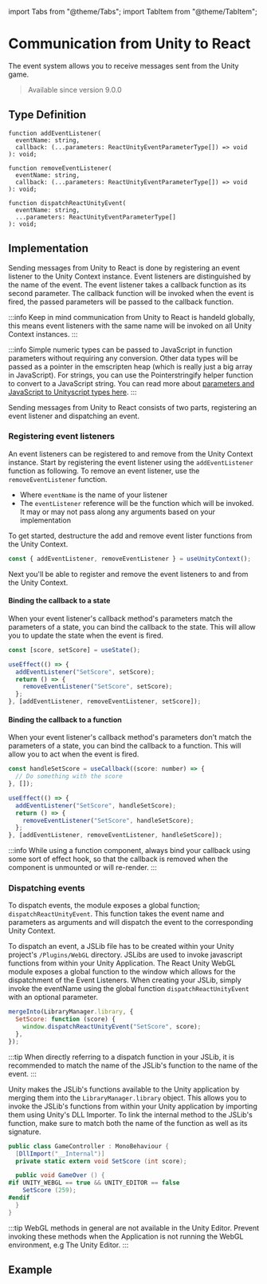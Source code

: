 import Tabs from "@theme/Tabs";
import TabItem from "@theme/TabItem";

# Communication from Unity to React

The event system allows you to receive messages sent from the Unity game.

> Available since version 9.0.0

## Type Definition

```tsx title="Type Definition"
function addEventListener(
  eventName: string,
  callback: (...parameters: ReactUnityEventParameterType[]) => void
): void;
```

```tsx title="Type Definition"
function removeEventListener(
  eventName: string,
  callback: (...parameters: ReactUnityEventParameterType[]) => void
): void;
```

```tsx title="Type Definition"
function dispatchReactUnityEvent(
  eventName: string,
  ...parameters: ReactUnityEventParameterType[]
): void;
```

## Implementation

Sending messages from Unity to React is done by registering an event listener to the Unity Context instance. Event listeners are distinguished by the name of the event. The event listener takes a callback function as its second parameter. The callback function will be invoked when the event is fired, the passed parameters will be passed to the callback function.

:::info
Keep in mind communication from Unity to React is handeld globally, this means event listeners with the same name will be invoked on all Unity Context instances.
:::

:::info
Simple numeric types can be passed to JavaScript in function parameters without requiring any conversion. Other data types will be passed as a pointer in the emscripten heap (which is really just a big array in JavaScript). For strings, you can use the Pointerstringify helper function to convert to a JavaScript string. You can read more about [parameters and JavaScript to Unityscript types here](http://localhost:3000/docs/main-concepts/javascript-to-unityscript-types).
:::

Sending messages from Unity to React consists of two parts, registering an event listener and dispatching an event.

### Registering event listeners

An event listeners can be registered to and remove from the Unity Context instance. Start by registering the event listener using the `addEventListener` function as following. To remove an event listener, use the `removeEventListener` function.

- Where `eventName` is the name of your listener
- The `eventListener` reference will be the function which will be invoked. It may or may not pass along any arguments based on your implementation

To get started, destructure the add and remove event lister functions from the Unity Context.

```jsx showLineNumbers title="Example: Destructuring the required functions"
const { addEventListener, removeEventListener } = useUnityContext();
```

Next you'll be able to register and remove the event listeners to and from the Unity Context.

#### Binding the callback to a state

When your event listener's callback method's parameters match the parameters of a state, you can bind the callback to the state. This will allow you to update the state when the event is fired.

```jsx showLineNumbers title="Example: Binding the callback to a state"
const [score, setScore] = useState();

useEffect(() => {
  addEventListener("SetScore", setScore);
  return () => {
    removeEventListener("SetScore", setScore);
  };
}, [addEventListener, removeEventListener, setScore]);
```

#### Binding the callback to a function

When your event listener's callback method's parameters don't match the parameters of a state, you can bind the callback to a function. This will allow you to act when the event is fired.

```jsx showLineNumbers title="Example: Binding the callback to a function"
const handleSetScore = useCallback((score: number) => {
  // Do something with the score
}, []);

useEffect(() => {
  addEventListener("SetScore", handleSetScore);
  return () => {
    removeEventListener("SetScore", handleSetScore);
  };
}, [addEventListener, removeEventListener, handleSetScore]);
```

:::info
While using a function component, always bind your callback using some sort of effect hook, so that the callback is removed when the component is unmounted or will re-render.
:::

### Dispatching events

To dispatch events, the module exposes a global function; `dispatchReactUnityEvent`. This function takes the event name and parameters as arguments and will dispatch the event to the corresponding Unity Context.

To dispatch an event, a JSLib file has to be created within your Unity project's `/Plugins/WebGL` directory. JSLibs are used to invoke javascript functions from within your Unity Application. The React Unity WebGL module exposes a global function to the window which allows for the dispatchment of the Event Listeners. When creating your JSLib, simply invoke the eventName using the global function `dispatchReactUnityEvent` with an optional parameter.

```js showLineNumbers title="Example: Dispatching an event from a JSLib"
mergeInto(LibraryManager.library, {
  SetScore: function (score) {
    window.dispatchReactUnityEvent("SetScore", score);
  },
});
```

:::tip
When directly referring to a dispatch function in your JSLib, it is recommended to match the name of the JSLib's function to the name of the event.
:::

Unity makes the JSLib's functions available to the Unity application by merging them into the `LibraryManager.library` object. This allows you to invoke the JSLib's functions from within your Unity application by importing them using Unity's DLL Importer. To link the internal method to the JSLib's function, make sure to match both the name of the function as well as its signature.

```cs showLineNumbers title="Example: Dispatching an JSLib function from CSharp"
public class GameController : MonoBehaviour {
  [DllImport("__Internal")]
  private static extern void SetScore (int score);

  public void GameOver () {
#if UNITY_WEBGL == true && UNITY_EDITOR == false
    SetScore (259);
#endif
  }
}
```

:::tip
WebGL methods in general are not available in the Unity Editor. Prevent invoking these methods when the Application is not running the WebGL environment, e.g The Unity Editor.
:::

## Example

```

```
